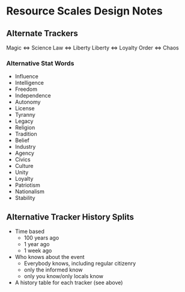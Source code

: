 # Resource Scales Design Notes

## Alternate Trackers

Magic ⇔ Science
Law ⇔ Liberty
Liberty ⇔ Loyalty
Order ⇔ Chaos

### Alternative Stat Words

- Influence
- Intelligence
- Freedom
- Independence
- Autonomy
- License
- Tyranny
- Legacy
- Religion
- Tradition
- Belief
- Industry
- Agency
- Civics
- Culture
- Unity
- Loyalty
- Patriotism
- Nationalism
- Stability

## Alternative Tracker History Splits

- Time based
  - 100 years ago
  - 1 year ago
  - 1 week ago
- Who knows about the event
  - Everybody knows, including regular citizenry
  - only the informed know
  - only you know/only locals know
- A history table for each tracker (see above)
